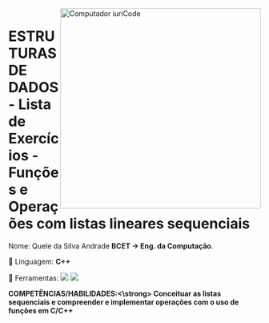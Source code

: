 <img src="https://raw.githubusercontent.com/MicaelliMedeiros/micaellimedeiros/master/image/computer-illustration.png" min-width="400px" max-width="400px" width="400px" align="right" alt="Computador iuriCode">

<h1 align="left">
 ESTRUTURAS DE DADOS - Lista de Exercícios - Funções e Operações com listas
lineares sequenciais
</h1>
<p align="left"> 
  Nome: Quele da Silva Andrade <strong>BCET -> Eng. da Computação</strong>.<br>
</p>

<p align="left">
  🦄 Linguagem: <strong>C++</strong>
</p>

<p align="left">
  💼 Ferramentas: 
   <img src="https://img.shields.io/badge/C%2B%2B-00599C?style=for-the-badge&logo=c%2B%2B&logoColor=white"/>  <img src="https://img.shields.io/badge/GitHub-100000?style=for-the-badge&logo=github&logoColor=white"/>
</p>

<p align="left">
  <strong>COMPETÊNCIAS/HABILIDADES:<\strong> Conceituar as listas sequenciais e compreender e implementar
operações com o uso de funções em C/C++
</p>
